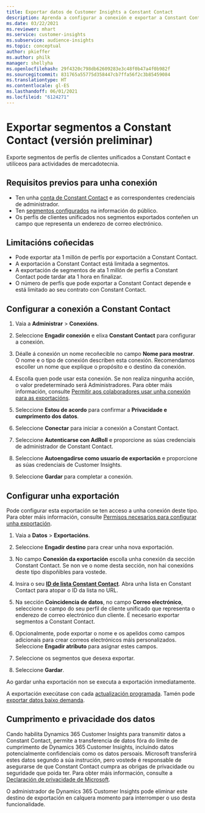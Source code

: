 ```yaml
---
title: Exportar datos de Customer Insights a Constant Contact
description: Aprenda a configurar a conexión e exportar a Constant Contact.
ms.date: 03/22/2021
ms.reviewer: mhart
ms.service: customer-insights
ms.subservice: audience-insights
ms.topic: conceptual
author: pkieffer
ms.author: philk
manager: shellyha
ms.openlocfilehash: 29f4320c798db62609283e3c48f0b47a4f0b982f
ms.sourcegitcommit: 831765a55775d358447cb7ffa56f2c3b85459084
ms.translationtype: HT
ms.contentlocale: gl-ES
ms.lasthandoff: 06/01/2021
ms.locfileid: "6124271"
---
```

# <a name="export-segments-to-constant-contact-preview"></a>Exportar segmentos a Constant Contact (versión preliminar)

Exporte segmentos de perfís de clientes unificados a Constant Contact e utilíceos para actividades de mercadotecnia. 

## <a name="prerequisites-for-a-connection"></a>Requisitos previos para unha conexión

-   Ten unha [conta de Constant Contact](https://www.constantcontact.com/account-home) e as correspondentes credenciais de administrador.
-   Ten [segmentos configurados](segments.md) na información do público.
-   Os perfís de clientes unificados nos segmentos exportados conteñen un campo que representa un enderezo de correo electrónico.

## <a name="known-limitations"></a>Limitacións coñecidas

- Pode exportar ata 1 millón de perfís por exportación a Constant Contact.
- A exportación a Constant Contact está limitada a segmentos.
- A exportación de segmentos de ata 1 millón de perfís a Constant Contact pode tardar ata 1 hora en finalizar. 
- O número de perfís que pode exportar a Constant Contact depende e está limitado ao seu contrato con Constant Contact.

## <a name="set-up-connection-to-constant-contact"></a>Configurar a conexión a Constant Contact

1. Vaia a **Administrar** > **Conexións**.

1. Seleccione **Engadir conexión** e elixa **Constant Contact** para configurar a conexión.

1. Déalle á conexión un nome recoñecible no campo **Nome para mostrar**. O nome e o tipo de conexión describen esta conexión. Recomendamos escoller un nome que explique o propósito e o destino da conexión.

1. Escolla quen pode usar esta conexión. Se non realiza ningunha acción, o valor predeterminado será Administradores. Para obter máis información, consulte [Permitir aos colaboradores usar unha conexión para as exportacións](connections.md#allow-contributors-to-use-a-connection-for-exports).

1. Seleccione **Estou de acordo** para confirmar a **Privacidade e cumprimento dos datos**.

1. Seleccione **Conectar** para iniciar a conexión a Constant Contact.

1. Seleccione **Autenticarse con AdRoll** e proporcione as súas credenciais de administrador de Constant Contact. 

1. Seleccione **Autoengadirse como usuario de exportación** e proporcione as súas credenciais de Customer Insights.

1. Seleccione **Gardar** para completar a conexión.

## <a name="configure-an-export"></a>Configurar unha exportación

Pode configurar esta exportación se ten acceso a unha conexión deste tipo. Para obter máis información, consulte [Permisos necesarios para configurar unha exportación](export-destinations.md#set-up-a-new-export).

1. Vaia a **Datos** > **Exportacións**.

1. Seleccione **Engadir destino** para crear unha nova exportación.

1. No campo **Conexión da exportación** escolla unha conexión da sección Constant Contact. Se non ve o nome desta sección, non hai conexións deste tipo dispoñibles para vostede.

1. Insira o seu [**ID de lista Constant Contact**](https://app.constantcontact.com/pages/contacts/ui#lists). Abra unha lista en Constant Contact para atopar o ID da lista no URL.

1. Na sección **Coincidencia de datos**, no campo **Correo electrónico**, seleccione o campo do seu perfil de cliente unificado que representa o enderezo de correo electrónico dun cliente. É necesario exportar segmentos a Constant Contact.

1. Opcionalmente, pode exportar o nome e os apelidos como campos adicionais para crear correos electrónicos máis personalizados. Seleccione **Engadir atributo** para asignar estes campos.

1. Seleccione os segmentos que desexa exportar.

1. Seleccione **Gardar**.

Ao gardar unha exportación non se executa a exportación inmediatamente.

A exportación execútase con cada [actualización programada](system.md#schedule-tab). Tamén pode [exportar datos baixo demanda](export-destinations.md#run-exports-on-demand). 


## <a name="data-privacy-and-compliance"></a>Cumprimento e privacidade dos datos

Cando habilita Dynamics 365 Customer Insights para transmitir datos a Constant Contact, permite a transferencia de datos fóra do límite de cumprimento de Dynamics 365 Customer Insights, incluíndo datos potencialmente confidenciais como os datos persoais. Microsoft transferirá estes datos segundo a súa instrución, pero vostede é responsable de asegurarse de que Constant Contact cumpra as obrigas de privacidade ou seguridade que poida ter. Para obter máis información, consulte a [Declaración de privacidade de Microsoft](https://go.microsoft.com/fwlink/?linkid=396732).

O administrador de Dynamics 365 Customer Insights pode eliminar este destino de exportación en calquera momento para interromper o uso desta funcionalidade.
